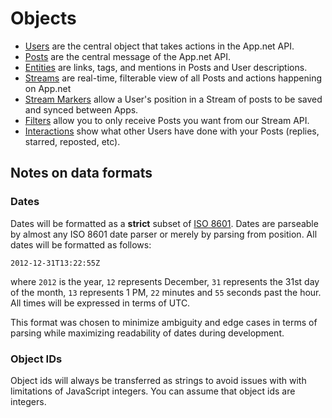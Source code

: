 # Objects

* [Users](user.md) are the central object that takes actions in the App.net API.
* [Posts](post.md) are the central message of the App.net API.
* [Entities](entities.md) are links, tags, and mentions in Posts and User descriptions.
* [Streams](stream.md) are real-time, filterable view of all Posts and actions happening on App.net
* [Stream Markers](stream_marker.md) allow a User's position in a Stream of posts to be saved and synced between Apps.
* [Filters](filter.md) allow you to only receive Posts you want from our Stream API.
* [Interactions](interactions.md) show what other Users have done with your Posts (replies, starred, reposted, etc).

## Notes on data formats

### Dates

Dates will be formatted as a **strict** subset of [ISO 8601](http://en.wikipedia.org/wiki/ISO_8601). Dates are parseable by almost any ISO 8601 date parser or merely by parsing from position. All dates will be formatted as follows:

`2012-12-31T13:22:55Z`

where `2012` is the year, `12` represents December, `31` represents the 31st day of the month, `13` represents 1 PM, `22` minutes and `55` seconds past the hour. All times will be expressed in terms of UTC.

This format was chosen to minimize ambiguity and edge cases in terms of parsing while maximizing readability of dates during
development.

### Object IDs

Object ids will always be transferred as strings to avoid issues with with limitations of JavaScript integers. You can assume that object ids are integers.
